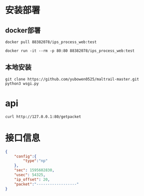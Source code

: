 # 安装部署
## docker部署
```shell script
docker pull 88382078/ips_process_web:test

docker run -it --rm -p 80:80 88382078/ips_process_web:test
```
## 本地安装
```shell script
git clone https://github.com/yubowen0525/maltrail-master.git
python3 wsgi.py
```


# api
```shell script
curl http://127.0.0.1:80/getpacket 

```

# 接口信息
```json
{
    "config":{
        "type":"np"
    },
    "sec": 1595602830,
    "usec": 54325,
    "ip_offset": 20,
    "packet":"------------------"
}
```